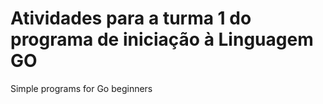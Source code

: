 # Atividades para a turma 1 do programa de iniciação à Linguagem GO

Simple programs for Go beginners
